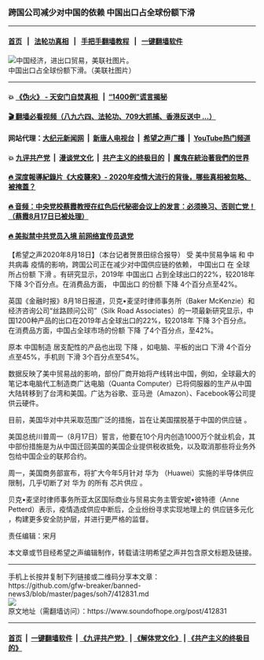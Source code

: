 ### 跨国公司减少对中国的依赖 中国出口占全球份额下滑
------------------------

#### [首页](https://github.com/gfw-breaker/banned-news3/blob/master/README.md) &nbsp;&nbsp;|&nbsp;&nbsp; [法轮功真相](https://github.com/begood0513/basic/blob/master/README.md)  &nbsp;&nbsp;|&nbsp;&nbsp; [手把手翻墙教程](https://github.com/gfw-breaker/guides/wiki)  &nbsp;&nbsp;|&nbsp;&nbsp; [一键翻墙软件](https://github.com/gfw-breaker/nogfw/blob/master/README.md)  



<div><img alt="中国经济，进出口贸易，美联社图片。" src="https://img.soundofhope.org/2020-06/1000a-1591648275382.jpeg"/>
<br/><figcaption class="caption">
 中国出口占全球份额下滑。（美联社图片）
</figcaption></div><hr/>

#### 💥 [《伪火》 - 天安门自焚真相 ](http://141.164.51.119:10000/videos/blog/weihuo.html)&nbsp; |&nbsp; [“1400例”谎言揭秘  ](http://141.164.51.119:10000/videos/blog/jiexi1400.html)

#### [ 🎬  翻墙必看视频（八九六四、法轮功、709大抓捕、香港反送中 ...）](https://github.com/gfw-breaker/links/blob/master/banned.md)

#### 网站代理：[大纪元新闻网](http://167.172.10.89:10080/gb/) &nbsp;|&nbsp; [新唐人电视台](http://167.172.10.89:8808/gb/) &nbsp;|&nbsp; [希望之声广播](http://167.172.10.89/radio.html) &nbsp;|&nbsp; [YouTube热门频道](http://158.247.203.241/youtube.html)

#### 💥 [九评共产党](http://141.164.51.119:10000/videos/res/jiuping/)&nbsp; |&nbsp; [漫谈党文化](http://141.164.51.119:10000/videos/res/mtdwh/)&nbsp; |&nbsp; [共产主义的终极目的](http://141.164.51.119:10000/videos/res/zjmd/)&nbsp; |&nbsp; [魔鬼在統治著我們的世界](http://141.164.51.119:10000/videos/res/TheSpecter/)  

#### [ 🔥  深度報導紀錄片《大疫襲來》- 2020年疫情大流行的背後，哪些真相被忽略、被掩蓋？](http://141.164.51.119:10000/videos/news/../corona/index.html)

#### [ 🔥  音频：中央党校蔡霞教授在红色后代秘密会议上的发言：必须换习、否则亡党！（蔡霞8月17日已被处理）](http://141.164.51.119:10000/videos/news/caixia.html)

#### [ 🔥  美拟禁中共党员入境 前网络宣传员退党](http://141.164.51.119:10000/videos/news/awaken.html)

<div><div class="Content__Wrapper sc-1bvya0-0 grZQxZ">
 <p class="meta-top">
  <span class="meta">
   【希望之声2020年8月18日】（本台记者贺景田综合报导）
  </span>
  受
  <ok href="/term/54769">
   美中贸易争端
  </ok>
  和
  <ok href="/term/248971">
   中共病毒
  </ok>
  疫情的影响，跨国公司正在减少对中国供应链的依赖，
  <ok href="/term/102505">
   中国出口
  </ok>
  在
  <ok href="/term/353989">
   全球所占份额
  </ok>
  <ok href="/term/97464">
   下滑
  </ok>
  。有研究显示，2019年
  <ok href="/term/102505">
   中国出口
  </ok>
  占到全球出口的22%，较2018年
  <ok href="/term/71078">
   下降
  </ok>
  3个百分点。在消费品方面，
  <ok href="/term/102505">
   中国出口
  </ok>
  的份额
  <ok href="/term/71078">
   下降
  </ok>
  4个百分点至42%。
 </p>
 <p>
  英国《金融时报》8月18日报道，贝克•麦坚时律师事务所（Baker McKenzie）和经济咨询公司“丝路顾问公司”（Silk Road Associates）的一项最新研究显示，中国1200种产品的出口在2019年占全球出口的22%，较2018年
  <ok href="/term/71078">
   下降
  </ok>
  3个百分点。在消费品方面，中国占全球市场的份额
  <ok href="/term/71078">
   下降
  </ok>
  了4个百分点，至42%。
 </p>
 <div class="AD_Embed__Wrap-sc-1xslmin-0 igMuqX module desktop">
  <div>
  </div>
 </div>
 <p>
  原本
  <ok href="/term/17000">
   中国制造
  </ok>
  居支配性的产品也出现
  <ok href="/term/71078">
   下降
  </ok>
  ，如电脑、平板的出口
  <ok href="/term/97464">
   下滑
  </ok>
  4个百分点至45%，手机则
  <ok href="/term/97464">
   下滑
  </ok>
  3个百分点至54%。
 </p>
 <p>
  数据反映了美中贸易战的影响，部份厂商开始将产线转出中国，例如，全球最大的笔记本电脑代工制造商广达电脑（Quanta Computer）已将伺服器的生产从中国大陆转移到了台湾和美国。广达为谷歌、亚马逊（Amazon）、Facebook等公司提供云硬件。
 </p>
 <p>
  目前，美国华对中共采取范围广泛的措施，旨在让美国摆脱基于中国的供应链 。
 </p>
 <p>
  美国总统川普周一（8月17日）誓言，他要在10个月内创造1000万个就业机会，其中部份措施是为从中国迁回美国的美国企业提供税收抵免，以及取消那些将业务外包给中国企业的联邦合约。
 </p>
 <p>
  周一，美国商务部宣布，将扩大今年5月针对
  <ok href="/term/1233">
   华为
  </ok>
  （Huawei）实施的半导体供应限制，几乎切断了对
  <ok href="/term/1233">
   华为
  </ok>
  的所有
  <ok href="/term/233005">
   芯片供应
  </ok>
  。
 </p>
 <p>
  贝克•麦坚时律师事务所亚太区国际商业与贸易实务主管安妮•彼特德（Anne Petterd）表示，疫情造成供应中断后，企业纷纷寻求实现地理上的
  <ok href="/term/353992">
   供应链多元化
  </ok>
  ，构建更多安全防护层，并进行更严格的监督。
 </p>
 <p class="meta-btm">
  责任编辑：宋月
 </p>
 <p class="meta-btm">
  本文章或节目经希望之声编辑制作，转载请注明希望之声并包含原文标题及链接。
 </p>
</div>
</div>
<hr/>
手机上长按并复制下列链接或二维码分享本文章：<br/>
https://github.com/gfw-breaker/banned-news3/blob/master/pages/soh7/412831.md <br/>
<a href='https://github.com/gfw-breaker/banned-news3/blob/master/pages/soh7/412831.md'><img src='https://github.com/gfw-breaker/banned-news3/blob/master/pages/soh7/412831.md.png'/></a> <br/>
原文地址（需翻墙访问）：https://www.soundofhope.org/post/412831


------------------------
#### [首页](https://github.com/gfw-breaker/banned-news3/blob/master/README.md) &nbsp;|&nbsp; [一键翻墙软件](https://github.com/gfw-breaker/nogfw/blob/master/README.md) &nbsp;| [《九评共产党》](https://github.com/gfw-breaker/9ping.md/blob/master/README.md#九评之一评共产党是什么) | [《解体党文化》](https://github.com/gfw-breaker/jtdwh.md/blob/master/README.md) | [《共产主义的终极目的》](https://github.com/gfw-breaker/gczydzjmd.md/blob/master/README.md)


<img src='http://gfw-breaker.win/banned-news3/pages/soh7/412831.md' width='0px' height='0px'/>